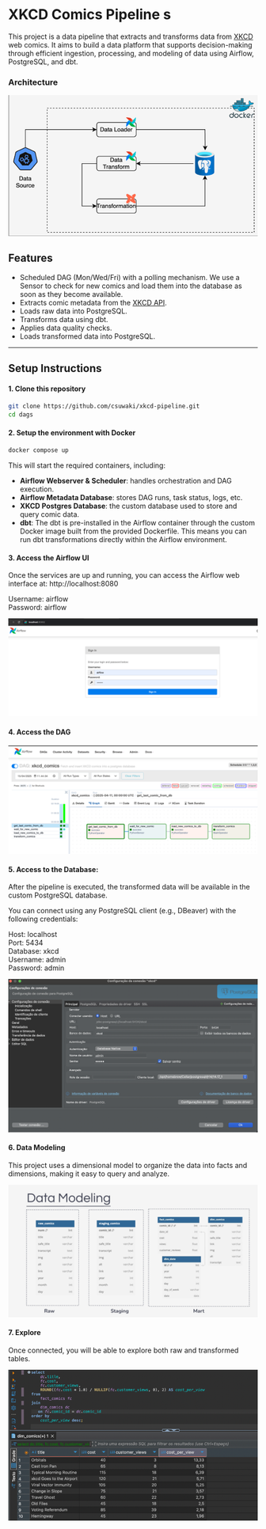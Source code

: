 # XKCD Comics Pipeline s

This project is a data pipeline that extracts and transforms data from [XKCD](https://xkcd.com/) web comics. It aims to build a data platform that supports decision-making through efficient ingestion, processing, and modeling of data using Airflow, PostgreSQL, and dbt.

### Architecture

![Architecture](dags/images/architecture.png)


## Features

- Scheduled DAG (Mon/Wed/Fri) with a polling mechanism. We use a Sensor to check for new comics and load them into the database as soon as they become available.
- Extracts comic metadata from the [XKCD API](https://xkcd.com/json.html).
- Loads raw data into PostgreSQL.
- Transforms data using dbt.
- Applies data quality checks.
- Loads transformed data into PostgreSQL.




---

##  Setup Instructions

#### 1. Clone this repository

```bash
git clone https://github.com/csuwaki/xkcd-pipeline.git
cd dags
```

#### 2. Setup the environment with Docker

```bash
docker compose up
```

This will start the required containers, including:
- **Airflow Webserver & Scheduler**: handles orchestration and DAG execution.
- **Airflow Metadata Database**: stores DAG runs, task status, logs, etc.
- **XKCD Postgres Database**: the custom database used to store and query comic data.
- **dbt**: The dbt is pre-installed in the Airflow container through the custom Docker image built from the provided Dockerfile. This means you can run dbt transformations directly within the Airflow environment.


#### 3. Access the Airflow UI
Once the services are up and running, you can access the Airflow web interface at: http://localhost:8080  

Username: airflow  
Password: airflow

![Airflow](dags/images/airflow.png)

#### 4. Access the DAG
![DAG](dags/images/dag.png)

####  5. Access to the Database:

After the pipeline is executed, the transformed data will be available in the custom PostgreSQL database.

You can connect using any PostgreSQL client (e.g., DBeaver) with the following credentials: 


Host: localhost  
Port: 5434  
Database: xkcd  
Username: admin  
Password: admin  

![DB](dags/images/db.png)


#### 6. Data Modeling 
This project uses a dimensional model to organize the data into facts and dimensions, making it easy to query and analyze.


![model](dags/images/model.png)



#### 7. Explore
Once connected, you will be able to explore both raw and transformed tables.

![query](dags/images/query.png)